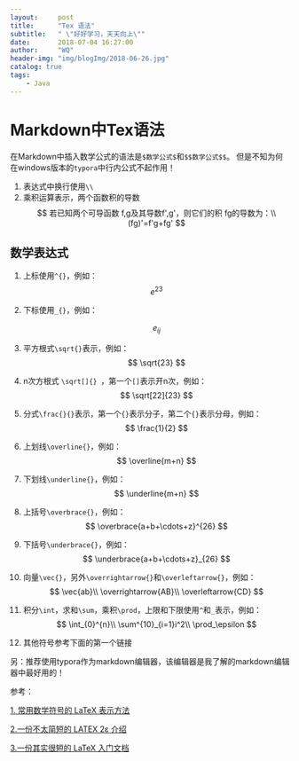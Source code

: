 ```yaml
---
layout:     post
title:      "Tex 语法"
subtitle:   " \"好好学习，天天向上\""
date:       2018-07-04 16:27:00
author:     "WQ"
header-img: "img/blogImg/2018-06-26.jpg"
catalog: true
tags:
    - Java
---
```


# Markdown中Tex语法

在Markdown中插入数学公式的语法是`$数学公式$`和`$$数学公式$$`。 但是不知为何在windows版本的`typora`中行内公式不起作用！

1. 表达式中换行使用`\\`
1. 乘积运算表示，两个函数积的导数
   $$
   若已知两个可导函数 f,g及其导数f',g'，则它们的积 fg的导数为：\\
   (fg)'=f'g+fg'
   $$


## 数学表达式

1. 上标使用`^{}`，例如：
   $$
   e^{23}
   $$

2. 下标使用`_{}`，例如：

    $$
    e_{ij}
    $$

3. 平方根式`\sqrt{}`表示，例如：
   $$
   \sqrt{23}
   $$

4. n次方根式 `\sqrt[]{} `，第一个`[]`表示开n次，例如：
    $$
    \sqrt[22]{23}
    $$

5. 分式`\frac{}{}`表示，第一个`{}`表示分子，第二个`{}`表示分母，例如： 
    $$
    \frac{1}{2}
    $$

6. 上划线`\overline{}`，例如：
    $$
    \overline{m+n}
    $$

7. 下划线`\underline{}`，例如：
    $$
    \underline{m+n}
    $$

8. 上括号`\overbrace{}`，例如：
    $$
    \overbrace{a+b+\cdots+z}^{26}
    $$

9. 下括号`\underbrace{}`，例如：
    $$
    \underbrace{a+b+\cdots+z}_{26}
    $$

10. 向量`\vec{}`，另外`\overrightarrow{}`和`\overleftarrow{}`，例如：
    $$
    \vec{ab}\\
    \overrightarrow{AB}\\
    \overleftarrow{CD}
    $$

11. 积分`\int`，求和`\sum`，乘积`\prod`，上限和下限使用`^`和`_`表示，例如：
     $$
      \int_{0}^{n}\\
      \sum^{10}_{i=1}i^2\\
      \prod_\epsilon
     $$

12. 其他符号参考下面的第一个链接

     

另：推荐使用typora作为markdown编辑器，该编辑器是我了解的markdown编辑器中最好用的！



参考：

[1. 常用数学符号的 LaTeX 表示方法](http://mohu.org/info/symbols/symbols.htm)

[2.一份不太简短的 LATEX 2ε 介绍 ](http://www.mohu.org/info/lshort-cn.pdf)

[3.一份其实很短的 LaTeX 入门文档](https://liam0205.me/2014/09/08/latex-introduction/)